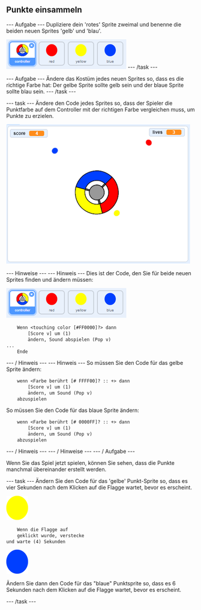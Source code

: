 ## Punkte einsammeln

\--- Aufgabe \--- Dupliziere dein 'rotes' Sprite zweimal und benenne die beiden neuen Sprites 'gelb' und 'blau'.

![Screenshot](images/dots-more-dots.png) \--- /task \---

\--- Aufgabe \--- Ändere das Kostüm jedes neuen Sprites so, dass es die richtige Farbe hat: Der gelbe Sprite sollte gelb sein und der blaue Sprite sollte blau sein. \--- /task \---

\--- task \--- Ändere den Code jedes Sprites so, dass der Spieler die Punktfarbe auf dem Controller mit der richtigen Farbe vergleichen muss, um Punkte zu erzielen.

![Screenshot](images/dots-all-test.png)

\--- Hinweise \--- \--- Hinweis \--- Dies ist der Code, den Sie für beide neuen Sprites finden und ändern müssen:

![Screenshot](images/dots-more-dots.png)

```blocks3
    Wenn <touching color [#FF0000]?> dann
        [Score v] um (1)
        ändern, Sound abspielen (Pop v)
...
    Ende
```

\--- / Hinweis \--- \--- Hinweis \--- So müssen Sie den Code für das gelbe Sprite ändern:

```blocks3
    wenn <Farbe berührt [# FFFF00]? :: +> dann
        [Score v] um (1)
        ändern, um Sound (Pop v)
    abzuspielen
```

So müssen Sie den Code für das blaue Sprite ändern:

```blocks3
    wenn <Farbe berührt [# 0000FF]? :: +> dann
        [Score v] um (1)
        ändern, um Sound (Pop v)
    abzuspielen
```

\--- / Hinweis \--- \--- / Hinweise \--- \--- / Aufgabe \---

Wenn Sie das Spiel jetzt spielen, können Sie sehen, dass die Punkte manchmal übereinander erstellt werden.

\--- task \--- Ändern Sie den Code für das 'gelbe' Punkt-Sprite so, dass es vier Sekunden nach dem Klicken auf die Flagge wartet, bevor es erscheint.

![Gelber Punkt](images/yellow-sprite.png)

```blocks3
    Wenn die Flagge auf
    geklickt wurde, verstecke
und warte (4) Sekunden
```

![Blauer Punkt](images/blue-sprite.png)

Ändern Sie dann den Code für das "blaue" Punktsprite so, dass es 6 Sekunden nach dem Klicken auf die Flagge wartet, bevor es erscheint.

\--- /task \---